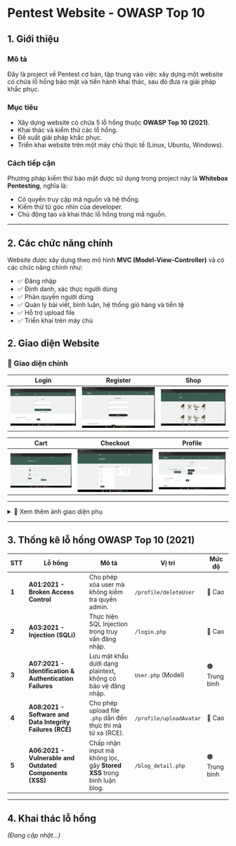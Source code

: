 # Pentest Website - OWASP Top 10  

## 1. Giới thiệu  

### Mô tả  
Đây là project về Pentest cơ bản, tập trung vào việc xây dựng một website có chứa lỗ hổng bảo mật và tiến hành khai thác, sau đó đưa ra giải pháp khắc phục.  

### Mục tiêu  
- Xây dựng website có chứa 5 lỗ hổng thuộc **OWASP Top 10 (2021)**.  
- Khai thác và kiểm thử các lỗ hổng.  
- Đề xuất giải pháp khắc phục.  
- Triển khai website trên một máy chủ thực tế (Linux, Ubuntu, Windows).  

### Cách tiếp cận  
Phương pháp kiểm thử bảo mật được sử dụng trong project này là **Whitebox Pentesting**, nghĩa là:  
- Có quyền truy cập mã nguồn và hệ thống.  
- Kiểm thử từ góc nhìn của developer.  
- Chủ động tạo và khai thác lỗ hổng trong mã nguồn.  

---

## 2. Các chức năng chính  
Website được xây dựng theo mô hình **MVC (Model-View-Controller)** và có các chức năng chính như:  
- ✅ Đăng nhập  
- ✅ Định danh, xác thực người dùng  
- ✅ Phân quyền người dùng  
- ✅ Quản lý bài viết, bình luận, hệ thống giỏ hàng và tiền tệ  
- ✅ Hỗ trợ upload file  
- ✅ Triển khai trên máy chủ  

## 2. Giao diện Website

### 🔹 Giao diện chính

| Login | Register | Shop |
|---|---|---|
| ![Login](screenshots/login.png) | ![Register](screenshots/register.png) | ![Shop](screenshots/shop.png) |

| Cart | Checkout | Profile |
|---|---|---|
| ![Cart](screenshots/cart.png) | ![Checkout](screenshots/checkout.png) | ![Profile](screenshots/profile.png) |

---

<details>
  <summary>📸 Xem thêm ảnh giao diện phụ</summary>

  | Comment |  Blog |
  |---|---|
  | ![Comment](screenshots/comment.png) | ![Blog](screenshots/blog.png) |

</details>

---

## 3. Thống kê lỗ hổng OWASP Top 10 (2021)  

| STT | Lỗ hổng | Mô tả | Vị trí | Mức độ |
|---|---|---|---|---|
| **1** | **A01:2021 - Broken Access Control** | Cho phép xóa user mà không kiểm tra quyền admin. | `/profile/deleteUser` | 🔴 Cao |
| **2** | **A03:2021 - Injection (SQLi)** | Thực hiện SQL Injection trong truy vấn đăng nhập. | `/login.php` | 🔴 Cao |
| **3** | **A07:2021 - Identification & Authentication Failures** | Lưu mật khẩu dưới dạng plaintext, không có bảo vệ đăng nhập. | `User.php` (Model) | 🟠 Trung bình |
| **4** | **A08:2021 - Software and Data Integrity Failures (RCE)** | Cho phép upload file `.php` dẫn đến thực thi mã từ xa (RCE). | `/profile/uploadAvatar` | 🔴 Cao |
| **5** | **A06:2021 - Vulnerable and Outdated Components (XSS)** | Chấp nhận input mà không lọc, gây **Stored XSS** trong bình luận blog. | `/blog_detail.php` | 🟠 Trung bình |

---

## 4. Khai thác lỗ hổng  
_(Đang cập nhật...)_
